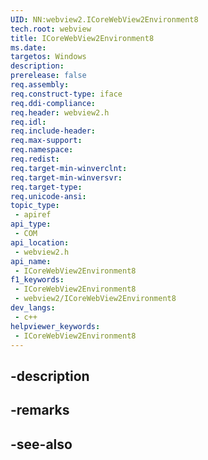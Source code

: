 ```yaml
---
UID: NN:webview2.ICoreWebView2Environment8
tech.root: webview
title: ICoreWebView2Environment8
ms.date: 
targetos: Windows
description: 
prerelease: false
req.assembly: 
req.construct-type: iface
req.ddi-compliance: 
req.header: webview2.h
req.idl: 
req.include-header: 
req.max-support: 
req.namespace: 
req.redist: 
req.target-min-winverclnt: 
req.target-min-winversvr: 
req.target-type: 
req.unicode-ansi: 
topic_type:
 - apiref
api_type:
 - COM
api_location:
 - webview2.h
api_name:
 - ICoreWebView2Environment8
f1_keywords:
 - ICoreWebView2Environment8
 - webview2/ICoreWebView2Environment8
dev_langs:
 - c++
helpviewer_keywords:
 - ICoreWebView2Environment8
---
```


## -description

## -remarks

## -see-also

